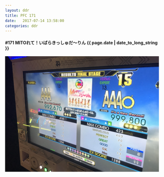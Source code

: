 ```yaml
---
layout: ddr
title: PFC 171
date:   2017-07-14 13:58:00
categories: ddr
---
```


#### **#171** MITOれて！いばらきっしゅだ～りん <span class="pull-right">{{ page.date | date_to_long_string }}</span>
![](/images/pfc/171_MITOれて！いばらきっしゅだ～りん.jpg)
